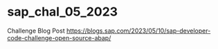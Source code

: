 # sap_chal_05_2023

Challenge Blog Post https://blogs.sap.com/2023/05/10/sap-developer-code-challenge-open-source-abap/
